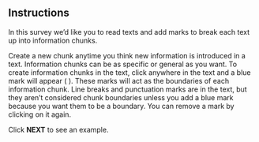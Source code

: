 ## Instructions
In this survey we’d like you to read texts and add marks to break each text up into information chunks.

Create a new chunk anytime you think new information is introduced in a text. Information chunks can be as specific or general as you want. To create information chunks in the text, click anywhere in the text and a blue mark will appear ( ). These marks will act as the boundaries of each information chunk. Line breaks and punctuation marks are in the text, but they aren’t considered chunk boundaries unless you add a blue mark because you want them to be a boundary. You can remove a mark by clicking on it again.

Click **NEXT** to see an example.
